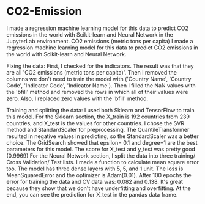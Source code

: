 # CO2-Emission
I made a regression machine learning model for this data to predict CO2 emissions in the world with Scikit-learn and Neural Network in the JupyterLab environment.
CO2 emissions (metric tons per capita)
I made a regression machine learning model for this data to predict CO2 emissions in the world with Scikit-learn and Neural Network.

Fixing the data:
First, I checked for the indicators. The result was that they are all  'CO2 emissions (metric tons per capita)'. Then I removed the columns we don't need to train the model with ('Country Name', 'Country Code', 'Indicator Code', 'Indicator Name'). Then I filled the NaN values with the 'bfill' method and removed the rows in which all of their values were zero. Also, I replaced zero values with the 'bfill' method. 

Training and splitting the data:
I used both Sklearn and TensorFlow to train this model. For the Sklearn section, the X_train is 192 countries from 239 countries, and X_test is the values for other countries. I chose the SVR method and StandardScaler for preprocessing. The QuantileTransformer resulted in negative values in predicting, so the StandardScaler was a better choice. The GridSearch showed that epsilon= 0.1 and degree=1 are the best parameters for this model. The score for X_test and y_test was pretty good (0.9969)
For the Neural Network section, I split the data into three training/ Cross Validation/ Test lists. I made a function to calculate mean square error too. The model has three dense layers with 5, 5, and 1 unit. The loss is MeanSquaredError and the optimizer is Adam(0.01). After 100 epochs the error for training the data and CV data was: 0.082 and 0.138. It's great because they show that we don't have underfitting and overfitting. At the end, you can see the prediction for X_test in the pandas data frame.
